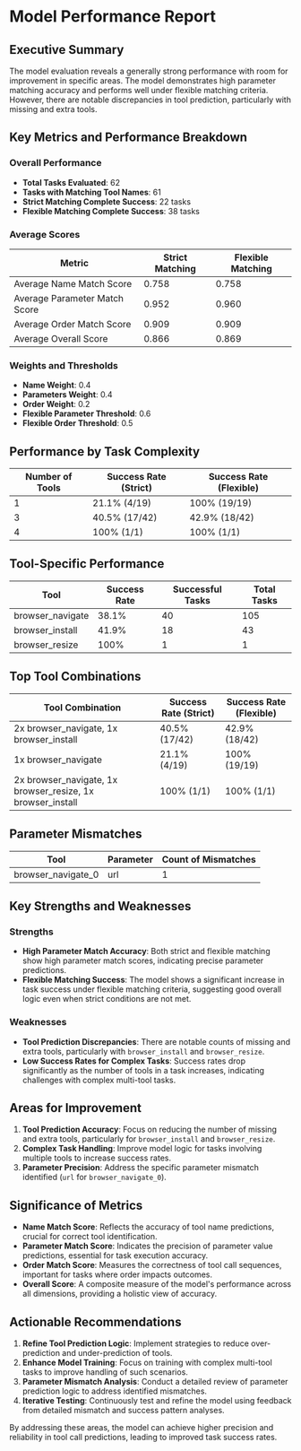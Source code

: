 # Model Performance Report

## Executive Summary

The model evaluation reveals a generally strong performance with room for improvement in specific areas. The model demonstrates high parameter matching accuracy and performs well under flexible matching criteria. However, there are notable discrepancies in tool prediction, particularly with missing and extra tools.

## Key Metrics and Performance Breakdown

### Overall Performance

- **Total Tasks Evaluated**: 62
- **Tasks with Matching Tool Names**: 61
- **Strict Matching Complete Success**: 22 tasks
- **Flexible Matching Complete Success**: 38 tasks

### Average Scores

| Metric                      | Strict Matching | Flexible Matching |
|-----------------------------|-----------------|-------------------|
| Average Name Match Score    | 0.758           | 0.758             |
| Average Parameter Match Score | 0.952         | 0.960             |
| Average Order Match Score   | 0.909           | 0.909             |
| Average Overall Score       | 0.866           | 0.869             |

### Weights and Thresholds

- **Name Weight**: 0.4
- **Parameters Weight**: 0.4
- **Order Weight**: 0.2
- **Flexible Parameter Threshold**: 0.6
- **Flexible Order Threshold**: 0.5

## Performance by Task Complexity

| Number of Tools | Success Rate (Strict) | Success Rate (Flexible) |
|-----------------|-----------------------|-------------------------|
| 1               | 21.1% (4/19)          | 100% (19/19)            |
| 3               | 40.5% (17/42)         | 42.9% (18/42)           |
| 4               | 100% (1/1)            | 100% (1/1)              |

## Tool-Specific Performance

| Tool             | Success Rate | Successful Tasks | Total Tasks |
|------------------|--------------|------------------|-------------|
| browser_navigate | 38.1%        | 40               | 105         |
| browser_install  | 41.9%        | 18               | 43          |
| browser_resize   | 100%         | 1                | 1           |

## Top Tool Combinations

| Tool Combination                                    | Success Rate (Strict) | Success Rate (Flexible) |
|-----------------------------------------------------|-----------------------|-------------------------|
| 2x browser_navigate, 1x browser_install             | 40.5% (17/42)         | 42.9% (18/42)           |
| 1x browser_navigate                                 | 21.1% (4/19)          | 100% (19/19)            |
| 2x browser_navigate, 1x browser_resize, 1x browser_install | 100% (1/1)            | 100% (1/1)              |

## Parameter Mismatches

| Tool              | Parameter | Count of Mismatches |
|-------------------|-----------|---------------------|
| browser_navigate_0 | url       | 1                   |

## Key Strengths and Weaknesses

### Strengths
- **High Parameter Match Accuracy**: Both strict and flexible matching show high parameter match scores, indicating precise parameter predictions.
- **Flexible Matching Success**: The model shows a significant increase in task success under flexible matching criteria, suggesting good overall logic even when strict conditions are not met.

### Weaknesses
- **Tool Prediction Discrepancies**: There are notable counts of missing and extra tools, particularly with `browser_install` and `browser_resize`.
- **Low Success Rates for Complex Tasks**: Success rates drop significantly as the number of tools in a task increases, indicating challenges with complex multi-tool tasks.

## Areas for Improvement

1. **Tool Prediction Accuracy**: Focus on reducing the number of missing and extra tools, particularly for `browser_install` and `browser_resize`.
2. **Complex Task Handling**: Improve model logic for tasks involving multiple tools to increase success rates.
3. **Parameter Precision**: Address the specific parameter mismatch identified (`url` for `browser_navigate_0`).

## Significance of Metrics

- **Name Match Score**: Reflects the accuracy of tool name predictions, crucial for correct tool identification.
- **Parameter Match Score**: Indicates the precision of parameter value predictions, essential for task execution accuracy.
- **Order Match Score**: Measures the correctness of tool call sequences, important for tasks where order impacts outcomes.
- **Overall Score**: A composite measure of the model's performance across all dimensions, providing a holistic view of accuracy.

## Actionable Recommendations

1. **Refine Tool Prediction Logic**: Implement strategies to reduce over-prediction and under-prediction of tools.
2. **Enhance Model Training**: Focus on training with complex multi-tool tasks to improve handling of such scenarios.
3. **Parameter Mismatch Analysis**: Conduct a detailed review of parameter prediction logic to address identified mismatches.
4. **Iterative Testing**: Continuously test and refine the model using feedback from detailed mismatch and success pattern analyses.

By addressing these areas, the model can achieve higher precision and reliability in tool call predictions, leading to improved task success rates.